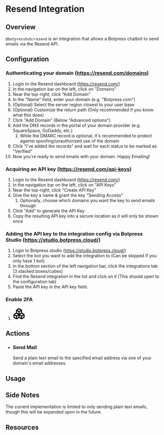 # Resend Integration

## Overview

`@botpresshub/resend` is an integration that allows a Botpress chatbot to send emails via the Resend API.

## Configuration

### Authenticating your domain (https://resend.com/domains)

1. Login to the Resend dashboard (https://resend.com/)
2. In the navigation bar on the left, click on "Domains"
3. Near the top-right, click "Add Domain"
4. In the "Name" field, enter your domain (e.g. "Botpress.com")
5. (Optional) Select the server region closest to your user base
6. (Optional) Customize the return path (Only recommended if you know what this does)
7. Click "Add Domain" (Below "Advanced options")
8. Add the DNS records in the portal of your domain provider (e.g. SquareSpace, GoDaddy, etc.)
   1. While the DMARC record is optional, it's recommended to protect against spoofing/unauthorized use of the domain
9. Click "I've added the records" and wait for each status to be marked as "Verified"
10. Now you're ready to send emails with your domain. Happy Emailing!

### Acquiring an API key (https://resend.com/api-keys)

1. Login to the Resend dashboard (https://resend.com/)
2. In the navigation bar on the left, click on "API Keys"
3. Near the top-right, click "Create API Key"
4. Give the key a name & grant the key "Sending Access"
   1. Optionally, choose which domains you want the key to send emails through
5. Click "Add" to generate the API Key
6. Copy the resulting API key into a secure location as it will only be shown once

### Adding the API key to the integration config via Botpress Studio (https://studio.botpress.cloud/)

1. Login to Botpress studio (https://studio.botpress.cloud/)
2. Select the bot you want to add the integration to (Can be skipped if you only have 1 bot)
3. In the bottom section of the left navigation bar, click the integrations tab (3 stacked boxes/cubes)
4. Find the Resend integration in the list and click on it (This should open to the configuration tab)
5. Paste the API key in the API key field.

### Enable 2FA

[//]: # 'Figure out how to have a light/dark mode icon variants. If possible'

1. ![Integrations](./assets/integrations-icon.svg)

## Actions

- ### Send Mail
  Send a plain text email to the specified email address via one of your domain's email addresses.

## Usage

## Side Notes

The current implementation is limited to only sending plain text emails, though this will be expanded upon in the future.

## Resources
